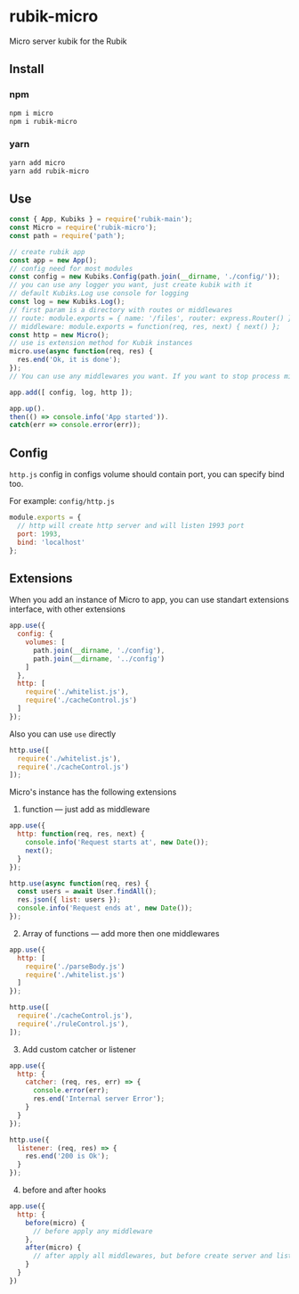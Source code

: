# rubik-micro
Micro server kubik for the Rubik

## Install

### npm
```bash
npm i micro
npm i rubik-micro
```

### yarn
```bash
yarn add micro
yarn add rubik-micro
```

## Use
```javascript
const { App, Kubiks } = require('rubik-main');
const Micro = require('rubik-micro');
const path = require('path');

// create rubik app
const app = new App();
// config need for most modules
const config = new Kubiks.Config(path.join(__dirname, './config/'));
// you can use any logger you want, just create kubik with it
// default Kubiks.Log use console for logging
const log = new Kubiks.Log();
// first param is a directory with routes or middlewares
// route: module.exports = { name: '/files', router: express.Router() };
// middleware: module.exports = function(req, res, next) { next() };
const http = new Micro();
// use is extension method for Kubik instances
micro.use(async function(req, res) {
  res.end('Ok, it is done');
});
// You can use any middlewares you want. If you want to stop process middlewares, just `return false` from middleware.

app.add([ config, log, http ]);

app.up().
then(() => console.info('App started')).
catch(err => console.error(err));
```

## Config
`http.js` config in configs volume should contain port, you can specify bind too.

For example:
`config/http.js`
```javascript
module.exports = {
  // http will create http server and will listen 1993 port
  port: 1993,
  bind: 'localhost'
};
```

## Extensions
When you add an instance of Micro to app, you can use standart extensions interface,
with other extensions
```javascript
app.use({
  config: {
    volumes: [
      path.join(__dirname, './config'),
      path.join(__dirname, '../config')
    ]
  },
  http: [
    require('./whitelist.js'),
    require('./cacheControl.js')
  ]
});
```

Also you can use `use` directly
```javascript
http.use([
  require('./whitelist.js'),
  require('./cacheControl.js')
]);
```

Micro's instance has the following extensions
1. function — just add as middleware

```javascript
app.use({
  http: function(req, res, next) {
    console.info('Request starts at', new Date());
    next();
  }
});

http.use(async function(req, res) {
  const users = await User.findAll();
  res.json({ list: users });
  console.info('Request ends at', new Date());
});
```
2. Array of functions — add more then one middlewares

```javascript
app.use({
  http: [
    require('./parseBody.js')
    require('./whitelist.js')
  ]
});

http.use([
  require('./cacheControl.js'),
  require('./ruleControl.js'),
]);
```
3. Add custom catcher or listener

```javascript
app.use({
  http: {
    catcher: (req, res, err) => {
      console.error(err);
      res.end('Internal server Error');
    }
  }
});

http.use({
  listener: (req, res) => {
    res.end('200 is Ok');
  }
});
```
4. before and after hooks

```javascript
app.use({
  http: {
    before(micro) {
      // before apply any middleware
    },
    after(micro) {
      // after apply all middlewares, but before create server and listen
    }
  }
})
```
